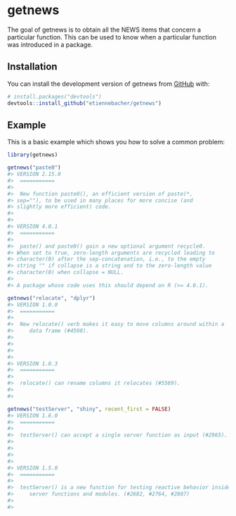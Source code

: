 
<!-- README.md is generated from README.Rmd. Please edit that file -->

# getnews

<!-- badges: start -->
<!-- badges: end -->

The goal of getnews is to obtain all the NEWS items that concern a
particular function. This can be used to know when a particular function
was introduced in a package.

## Installation

You can install the development version of getnews from
[GitHub](https://github.com/) with:

``` r
# install.packages("devtools")
devtools::install_github("etiennebacher/getnews")
```

## Example

This is a basic example which shows you how to solve a common problem:

``` r
library(getnews)

getnews("paste0")
#> VERSION 2.15.0 
#>  =========== 
#> 
#>  New function paste0(), an efficient version of paste(*,
#> sep=""), to be used in many places for more concise (and
#> slightly more efficient) code. 
#> 
#> 
#> VERSION 4.0.1 
#>  =========== 
#> 
#>  paste() and paste0() gain a new optional argument recycle0.
#> When set to true, zero-length arguments are recycled leading to
#> character(0) after the sep-concatenation, i.e., to the empty
#> string "" if collapse is a string and to the zero-length value
#> character(0) when collapse = NULL.
#> 
#> A package whose code uses this should depend on R (>= 4.0.1).

getnews("relocate", "dplyr")
#> VERSION 1.0.0 
#>  =========== 
#> 
#>  New relocate() verb makes it easy to move columns around within a
#>     data frame (#4598).
#> 
#>   
#> 
#> 
#> VERSION 1.0.3 
#>  =========== 
#> 
#>  relocate() can rename columns it relocates (#5569).
#> 
#> 

getnews("testServer", "shiny", recent_first = FALSE)
#> VERSION 1.6.0 
#>  =========== 
#> 
#>  testServer() can accept a single server function as input (#2965).
#> 
#>   
#> 
#> 
#> VERSION 1.5.0 
#>  =========== 
#> 
#>  testServer() is a new function for testing reactive behavior inside
#>     server functions and modules. (#2682, #2764, #2807)
#> 
#> 
```
